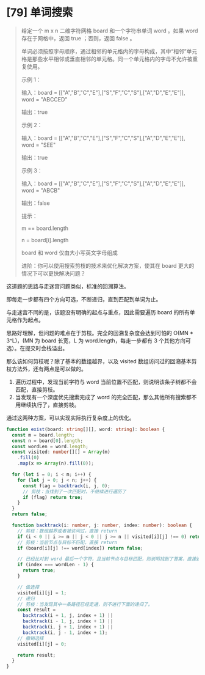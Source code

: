 # [79] 单词搜索

> 给定一个 m x n 二维字符网格 board 和一个字符串单词 word 。如果 word 存在于网格中，返回 true ；否则，返回 false 。
>
> 单词必须按照字母顺序，通过相邻的单元格内的字母构成，其中“相邻”单元格是那些水平相邻或垂直相邻的单元格。同一个单元格内的字母不允许被重复使用。
>
> 示例 1：
>
> 输入：board = [["A","B","C","E"],["S","F","C","S"],["A","D","E","E"]], word = "ABCCED"
>
> 输出：true
>
> 示例 2：
>
> 输入：board = [["A","B","C","E"],["S","F","C","S"],["A","D","E","E"]], word = "SEE"
>
> 输出：true
>
> 示例 3：
>
> 输入：board = [["A","B","C","E"],["S","F","C","S"],["A","D","E","E"]], word = "ABCB"
>
> 输出：false
>
> 提示：
>
> m == board.length
>
> n = board[i].length
>
> board 和 word 仅由大小写英文字母组成
>
> 进阶：你可以使用搜索剪枝的技术来优化解决方案，使其在 board 更大的情况下可以更快解决问题？

这道题的思路与走迷宫问题类似，标准的回溯算法。

即每走一步都有四个方向可选，不断递归，直到匹配到单词为止。

与走迷宫不同的是，该题没有明确的起点与重点，因此需要遍历 board 的所有单元格作为起点。

思路好理解，但问题的难点在于剪枝。完全的回溯复杂度会达到可怕的 O(MN * 3^L)，(MN 为 board 长宽，L 为 word.length，每走一步都有 3 个其他方向可选）。在提交时会栈溢出。

那么该如何剪枝呢？除了基本的数组越界，以及 visited 数组访问过的回溯基本剪枝方法外，还有两点是可以做的。

1. 遍历过程中，发现当前字符与 word 当前位置不匹配，则说明该条子树都不会匹配，直接剪枝。
2. 当发现有一个深度优先搜索完成了 word 的完全匹配，那么其他所有搜索都不用继续执行了，直接剪枝。

通过这两种方案，可以实现实际执行复杂度上的优化。

```ts
function exist(board: string[][], word: string): boolean {
  const m = board.length;
  const n = board[0].length;
  const wordLen = word.length;
  const visited: number[][] = Array(m)
    .fill(0)
    .map(x => Array(n).fill(0));

  for (let i = 0; i < m; i++) {
    for (let j = 0; j < n; j++) {
      const flag = backtrack(i, j, 0);
      // 剪枝：当找到了一次匹配时，不继续进行遍历了
      if (flag) return true;
    }
  }
  return false;

  function backtrack(i: number, j: number, index: number): boolean {
    // 剪枝：数组越界或者被访问过，直接 return
    if (i < 0 || i >= m || j < 0 || j >= n || visited[i][j] !== 0) return false;
    // 剪枝：当前节点与目标不匹配，直接 return
    if (board[i][j] !== word[index]) return false;

    // 已经比对到 word 最后一个字符，且当前节点与目标匹配，则说明找到了答案，直接返回 true。
    if (index === wordLen - 1) {
      return true;
    }

    // 做选择
    visited[i][j] = 1;
    // 递归
    // 剪枝：当发现其中一条路径已经走通，则不进行下面的递归了。
    const result =
      backtrack(i + 1, j, index + 1) ||
      backtrack(i - 1, j, index + 1) ||
      backtrack(i, j + 1, index + 1) ||
      backtrack(i, j - 1, index + 1);
    // 撤销选择
    visited[i][j] = 0;

    return result;
  }
}
```
